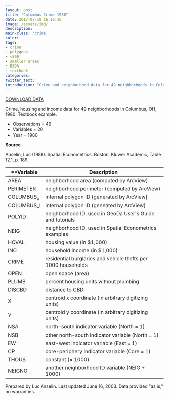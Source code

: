 ```yaml
---
layout: post
title: "Columbus Crime 1980"
date: 2017-07-18 16:10:16
image: /assets/img/
description:
main-class: 'crime'
color:
tags:
- crime
- polygons
- <500
- smaller areas
- ESDA
- textbook
categories:
twitter_text:
introduction: "Crime and neighborhood data for 49 neighborhoods in Columbus, OH, 1980."
---
```

<script>
$('#map').hide();
</script>

[DOWNLOAD DATA](../data/columbus.zip)

Crime, housing and income data for 49 neighborhoods in Columbus, OH, 1980. Textbook example.

* Observations = 49
* Variables = 20
* Year = 1980

**Source**

Anselin, Luc (1988). Spatial Econometrics. Boston, Kluwer Academic, Table 12.1, p. 189.

|**Variable|**Description**|
|---|---|
|AREA|neighborhood area (computed by ArcView)|
|PERIMETER|neighborhood perimeter (computed by ArcView)|
|COLUMBUS_|internal polygon ID (generated by ArcView)|
|COLUMBUS_I|internal polygon ID (geneated by ArcView)|
|POLYID|neighborhood ID, used in GeoDa User's Guide and tutorials|
|NEIG|neighborhood ID, used in Spatial Econometrics examples|
|HOVAL|housing value (in $1,000)|
|INC|household income (in $1,000)|
|CRIME|residential burglaries and vehicle thefts per 1000 households|
|OPEN|open space (area)|
|PLUMB|percent housing units without plumbing|
|DISCBD|distance to CBD|
|X|centroid x coordinate (in arbitrary digitizing units)|
|Y|centroid y coordinate (in arbitrary digitizing units)|
|NSA|north-south indicator variable (North = 1)|
|NSB|other north-south indicator variable (North = 1)|
|EW|east-west indicator variable (East = 1)|
|CP|core-periphery indicator variable (Core = 1)|
|THOUS|constant (= 1000)|
|NEIGNO|another neighborhood ID variable (NEIG + 1000)|


Prepared by Luc Anselin. Last updated June 16, 2003. Data provided "as is," no warranties.
